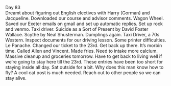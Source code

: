 Day 83  
Dreamt about figuring out English electives with Harry (Gorman) and Jacqueline. Downloaded our course and advisor comments. Wagon Wheel. Saved our Exeter emails on gmail and set up automatic replies. Set up rock and venmo. Taxi driver. Suicide as a Sort of Present by David Foster Wallace. Scythe by Neal Shusterman. Dumplings again. Taxi Driver, a 70s Western. Inspect documents for our driving lesson. Some printer difficulties. Le Panache. Changed our ticket to the 23rd. Get back up there. It’s morbin time. Called Allen and Vincent. Made fries. Need to intake more calcium. Massive cleanup and groceries tomorrow. Have to get back to living well if we’re going to stay here till the 23rd. These entries have been too short for staying inside all day. Sat outside for a bit. Why does this man know how to fly? A cool cat post is much needed. Reach out to other people so we can stay alive.